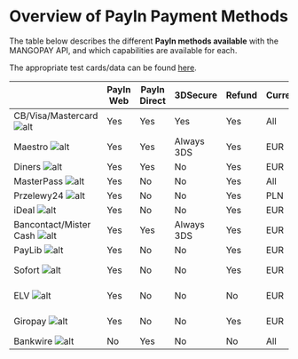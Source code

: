 # Overview of PayIn Payment Methods

The table below describes the different **PayIn methods available** with the MANGOPAY API, and which capabilities are available for each.

The appropriate test cards/data can be found [here](/guide/testing-payments).

|  | PayIn Web | PayIn Direct | 3DSecure | Refund | Currency | Payment Type |
| -------- | -------- | -------- | -------- | -------- | -------- | -------- |
| CB/Visa/Mastercard  ![alt](/uploads/medias/cb-visa-mastercard.png)     | Yes |	Yes	| Yes | Yes | All |	Card |
| Maestro ![alt](/uploads/medias/103_0_574_Maestro21.png) | Yes | Yes | Always 3DS | Yes | EUR | Card |
| Diners ![alt](/uploads/medias/diners.png) | Yes | Yes | No | Yes | EUR | Card |
| MasterPass ![alt](/uploads/medias/MasterPass_200x1001.png) | Yes | No | No | Yes | All | Card |
| Przelewy24 ![alt](/uploads/medias/p24-small.png) | Yes | No | No | Yes | PLN | Card |
| iDeal ![alt](/uploads/medias/IDEAL_Logo.png) | Yes | No | No | Yes | EUR | Card |
| Bancontact/Mister Cash ![alt](/uploads/medias/bancontact.png) | Yes | Yes | Always 3DS | Yes | EUR | Card |
| PayLib ![alt](/uploads/medias/paylib.jpg) | Yes | No | No | Yes | EUR | Card |
| Sofort ![alt](/uploads/medias/Sofort.png) | Yes | No | No | Yes | EUR | Direct Debit |
| ELV ![alt](/uploads/medias/elv.png) | Yes | No | No | No | EUR | Direct Debit |
| Giropay ![alt](/uploads/medias/giropay.jpg) | Yes | No | No | Yes | EUR | Direct Debit |
| Bankwire ![alt](/uploads/medias/bank.png) | No | Yes | No | No | All | Bankwire |
